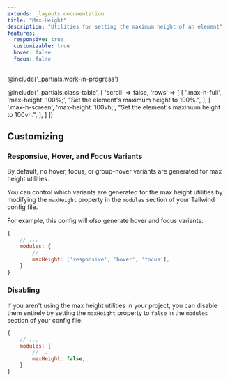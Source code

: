 ```yaml
---
extends: _layouts.documentation
title: "Max-Height"
description: "Utilities for setting the maximum height of an element"
features:
  responsive: true
  customizable: true
  hover: false
  focus: false
---
```


@include('_partials.work-in-progress')

@include('_partials.class-table', [
  'scroll' => false,
  'rows' => [
    [
      '.max-h-full',
      'max-height: 100%;',
      "Set the element's maximum height to 100%.",
    ],
    [
      '.max-h-screen',
      'max-height: 100vh;',
      "Set the element's maximum height to 100vh.",
    ],
  ]
])

## Customizing

### Responsive, Hover, and Focus Variants

By default, no hover, focus, or group-hover variants are generated for max height utilities.

You can control which variants are generated for the max height utilities by modifying the `maxHeight` property in the `modules` section of your Tailwind config file.

For example, this config will _also_ generate hover and focus variants:

```js
{
    // ...
    modules: { 
        // ...
        maxHeight: ['responsive', 'hover', 'focus'],
    }
}
```

### Disabling

If you aren't using the max height utilities in your project, you can disable them entirely by setting the `maxHeight` property to `false` in the `modules` section of your config file:

```js
{
    // ...
    modules: {
        // ...
        maxHeight: false,
    }
}
```
